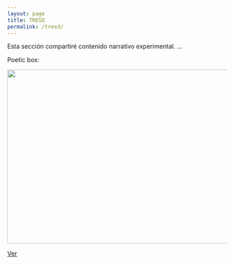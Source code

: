 ```yaml
---
layout: page
title: TRESD
permalink: /tresd/
---
```


Esta sección compartiré contenido narrativo experimental.
...

Poetic box:<br>


<img src="https://media.giphy.com/media/KorNcnaioL4YcQaMeU/giphy.gif" width="600" height="400" />




[Ver](https://allennpp.github.io/poeticbox/)

